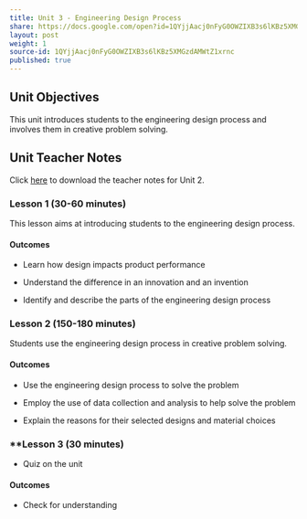 ```yaml
---
title: Unit 3 - Engineering Design Process 
share: https://docs.google.com/open?id=1QYjjAacj0nFyG0OWZIXB3s6lKBz5XMGzdAMWtZ1xrnc
layout: post
weight: 1
source-id: 1QYjjAacj0nFyG0OWZIXB3s6lKBz5XMGzdAMWtZ1xrnc
published: true
---
```


## Unit Objectives

This unit introduces students to the engineering design process and involves them in creative problem solving.

## Unit Teacher Notes

Click <a href="https://docs.google.com/document/d/1M1tIBcjwsaXn7P2Hqja_UWaK8lCEdabBjadssJKbaQs/edit?usp=sharing" target="_blank">here</a> to download the teacher notes for Unit 2.

### **Lesson 1 (30-60 minutes)** 

This lesson aims at introducing students to the engineering design process.

#### Outcomes

* Learn how design impacts product performance

* Understand the difference in an innovation and an invention

* Identify and describe the parts of the engineering design process

### **Lesson 2 (150-180 minutes)**

Students use the engineering design process in creative problem solving.

#### Outcomes 

* Use the engineering design process to solve the problem

* Employ the use of data collection and analysis to help solve the problem

* Explain the reasons for their selected designs and material choices

### **Lesson 3 (30 minutes) 

* Quiz on the unit

#### Outcomes

* Check for understanding

